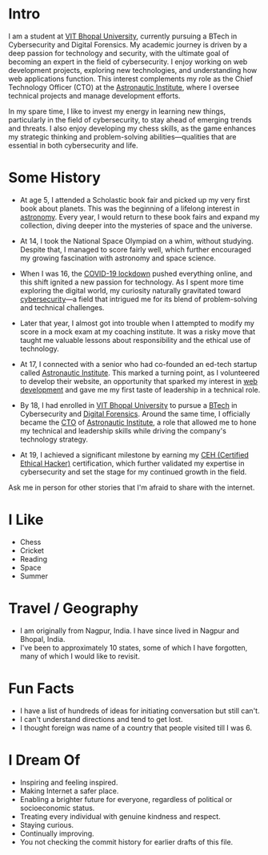 # Intro

I am a student at [VIT Bhopal University](vitbhopal.ac.in), currently pursuing a BTech in Cybersecurity and Digital Forensics. My academic journey is driven by a deep passion for technology and security, with the ultimate goal of becoming an expert in the field of cybersecurity. I enjoy working on web development projects, exploring new technologies, and understanding how web applications function. This interest complements my role as the Chief Technology Officer (CTO) at the [Astronautic Institute](https://astronauticinstitute.com), where I oversee technical projects and manage development efforts.

In my spare time, I like to invest my energy in learning new things, particularly in the field of cybersecurity, to stay ahead of emerging trends and threats. I also enjoy developing my chess skills, as the game enhances my strategic thinking and problem-solving abilities—qualities that are essential in both cybersecurity and life.

# Some History

- At age 5, I attended a Scholastic book fair and picked up my very first book about planets. This was the beginning of a lifelong interest in [astronomy](https://en.wikipedia.org/wiki/Astronomy). Every year, I would return to these book fairs and expand my collection, diving deeper into the mysteries of space and the universe.

- At 14, I took the National Space Olympiad on a whim, without studying. Despite that, I managed to score fairly well, which further encouraged my growing fascination with astronomy and space science.

- When I was 16, the [COVID-19 lockdown](https://en.wikipedia.org/wiki/COVID-19_lockdowns) pushed everything online, and this shift ignited a new passion for technology. As I spent more time exploring the digital world, my curiosity naturally gravitated toward [cybersecurity](https://en.wikipedia.org/wiki/Cybersecurity)—a field that intrigued me for its blend of problem-solving and technical challenges.

- Later that year, I almost got into trouble when I attempted to modify my score in a mock exam at my coaching institute. It was a risky move that taught me valuable lessons about responsibility and the ethical use of technology.

- At 17, I connected with a senior who had co-founded an ed-tech startup called [Astronautic Institute](https://astronauticinstitute.com). This marked a turning point, as I volunteered to develop their website, an opportunity that sparked my interest in [web development](https://en.wikipedia.org/wiki/Web_development) and gave me my first taste of leadership in a technical role.

- By 18, I had enrolled in [VIT Bhopal University](https://vitbhopal.ac.in) to pursue a [BTech](https://en.wikipedia.org/wiki/Bachelor_of_Technology) in Cybersecurity and [Digital Forensics](https://en.wikipedia.org/wiki/Digital_forensics). Around the same time, I officially became the [CTO](https://en.wikipedia.org/wiki/Chief_technology_officer) of [Astronautic Institute](https://astronauticinstitute.com), a role that allowed me to hone my technical and leadership skills while driving the company's technology strategy.

- At 19, I achieved a significant milestone by earning my [CEH (Certified Ethical Hacker)](https://www.eccouncil.org/programs/certified-ethical-hacker-ceh/) certification, which further validated my expertise in cybersecurity and set the stage for my continued growth in the field.

Ask me in person for other stories that I'm afraid to share with the internet.

# I Like

- Chess
- Cricket
- Reading
- Space
- Summer

# Travel / Geography

- I am originally from Nagpur, India. I have since lived in Nagpur and Bhopal, India.
- I've been to approximately 10 states, some of which I have forgotten, many of which I would like to revisit.

# Fun Facts

- I have a list of hundreds of ideas for initiating conversation but still can't.
- I can't understand directions and tend to get lost.
- I thought foreign was name of a country that people visited till I was 6.

# I Dream Of

- Inspiring and feeling inspired.
- Making Internet a safer place.
- Enabling a brighter future for everyone, regardless of political or socioeconomic status.
- Treating every individual with genuine kindness and respect.
- Staying curious.
- Continually improving.
- You not checking the commit history for earlier drafts of this file.
